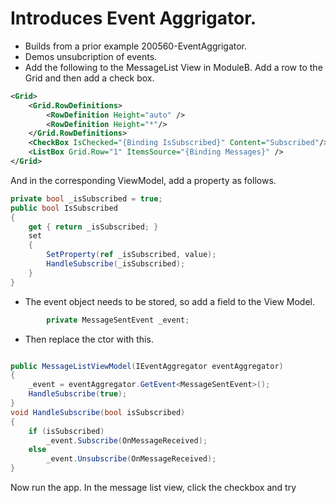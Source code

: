 
# Introduces Event Aggrigator. 
- Builds from a prior example 200560-EventAggrigator.
- Demos unsubcription of events.
- Add the following to the MessageList View in ModuleB. Add a row to the Grid and then add a check box.
```xml
<Grid>
    <Grid.RowDefinitions>
        <RowDefinition Height="auto" />
        <RowDefinition Height="*"/>
    </Grid.RowDefinitions>
    <CheckBox IsChecked="{Binding IsSubscribed}" Content="Subscribed"/>
    <ListBox Grid.Row="1" ItemsSource="{Binding Messages}" />
</Grid>
```

And in the corresponding ViewModel, add a property as follows.

```cs
private bool _isSubscribed = true;
public bool IsSubscribed
{
    get { return _isSubscribed; }
    set 
    { 
        SetProperty(ref _isSubscribed, value);
        HandleSubscribe(_isSubscribed);
    }
}
```

- The event object needs to be stored, so add a field to the View Model.

```cs
        private MessageSentEvent _event;
```

- Then replace the ctor with this.

```cs

public MessageListViewModel(IEventAggregator eventAggregator)
{
    _event = eventAggregator.GetEvent<MessageSentEvent>();
    HandleSubscribe(true);
}
void HandleSubscribe(bool isSubscribed)
{
    if (isSubscribed)
        _event.Subscribe(OnMessageReceived);
    else
        _event.Unsubscribe(OnMessageReceived);
}

```

Now run the app. In the message list view, click the checkbox and try

